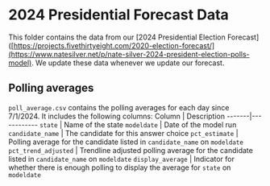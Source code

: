 # 2024 Presidential Forecast Data
This folder contains the data from our [2024 Presidential Election Forecast]([https://projects.fivethirtyeight.com/2020-election-forecast/](https://www.natesilver.net/p/nate-silver-2024-president-election-polls-model). We update these data whenever we update our forecast. 

## Polling averages
`poll_average.csv` contains the polling averages for each day since 7/1/2024. It includes the following columns:
Column | Description
-------|------------
`state` | Name of the state
`modeldate` | Date of the model run 
`candidate_name` | The candidate for this answer choice
`pct_estimate` | Polling average for the candidate listed in `candidate_name` on `modeldate`
`pct_trend_adjusted` | Trendline adjusted polling average for the candidate listed in `candidate_name` on `modeldate`
`display_average` | Indicator for whether there is enough polling to display the average for `state` on `modeldate`
